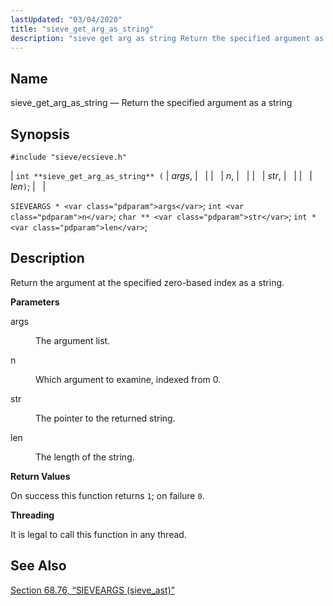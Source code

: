 ```yaml
---
lastUpdated: "03/04/2020"
title: "sieve_get_arg_as_string"
description: "sieve get arg as string Return the specified argument as a string int sieve get arg as string args n str len SIEVEARGS args int n char str int len Return the argument at the specified zero based index as a string args The argument list n Which argument to..."
---
```


<a name="apis.sieve_get_arg_as_string"></a> 
## Name

sieve_get_arg_as_string — Return the specified argument as a string

## Synopsis

`#include "sieve/ecsieve.h"`

| `int **sieve_get_arg_as_string** (` | <var class="pdparam">args</var>, |   |
|   | <var class="pdparam">n</var>, |   |
|   | <var class="pdparam">str</var>, |   |
|   | <var class="pdparam">len</var>`)`; |   |

`SIEVEARGS * <var class="pdparam">args</var>`;
`int <var class="pdparam">n</var>`;
`char ** <var class="pdparam">str</var>`;
`int * <var class="pdparam">len</var>`;<a name="idp60033536"></a> 
## Description

Return the argument at the specified zero-based index as a string.

**<a name="idp60034784"></a> Parameters**

<dl class="variablelist">

<dt>args</dt>

<dd>

The argument list.

</dd>

<dt>n</dt>

<dd>

Which argument to examine, indexed from 0.

</dd>

<dt>str</dt>

<dd>

The pointer to the returned string.

</dd>

<dt>len</dt>

<dd>

The length of the string.

</dd>

</dl>

**<a name="idp60043024"></a> Return Values**

On success this function returns `1`; on failure `0`.

**<a name="idp60044848"></a> Threading**

It is legal to call this function in any thread.

<a name="idp60046272"></a> 
## See Also

[Section 68.76, “SIEVEARGS (sieve_ast)”](structs.sieve_ast "68.76. SIEVEARGS (sieve_ast)")